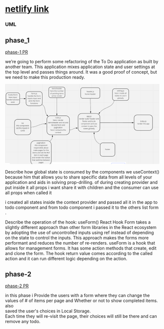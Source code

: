 # [netlify link](https://gregarious-cajeta-64cee6.netlify.app/)
### UML 
## phase_1
[phase-1 PR](https://github.com/idreesalmasri/todo-app/pull/4)

 we’re going to perform some refactoring of the To Do application as built by another team. This application mixes application state and user settings at the top level and passes things around. It was a good proof of concept, but we need to make this production ready.

![UML](./uml31.PNG)


Describe how global state is consumed by the components
we useContext() because him
that allows you to share specific data from all levels of your application and aids in solving prop-drilling.
of during creating provider and put inside it all props i want share it with children and the consumer can use all props when called it 

i created all states inside the context provider and passed all it in the app to todo component and from todo component i passed it to the others list form .


Describe the operation of the hook: useForm()
React Hook Form takes a slightly different approach than other form libraries in the React ecosystem by adopting the use of uncontrolled inputs using ref instead of depending on the state to control the inputs. This approach makes the forms more performant and reduces the number of re-renders.
useForm is a hook that allows for management forms. It has some action methods that create, edit and clone the form. The hook return value comes according to the called action and it can run different logic depending on the action.

## phase-2  
[phase-2 PR](https://github.com/idreesalmasri/todo-app/pull/5)  

in this phase i Provide the users with a form where they can change the values of # of items per page and Whether or not to show completed items.  
also  
saved the user's choices in Local Storage.  
Each time they will re-visit the page, their choices will still be there and can remove any todo.
